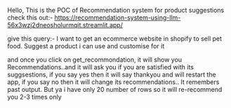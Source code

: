 Hello, This is the POC of Recommendation system for product suggestions check this out:- https://recommendation-system-using-llm-56x3wzj2dneosholurmqit.streamlit.app/

give this query:- I want to get an ecommerce website in shopify to sell pet food. Suggest a product i can use and customise for it

and once you click on get_recommondation, it will show you Recommendations..and it will ask you if you are satisfied with its suggsestions, if you say yes then it will say thankyou and will restart the app, if you say no then it will change its recommendations.. 
It remembers past output. But ya i have only 20 number of rows so it will re-recommend you 2-3 times only
